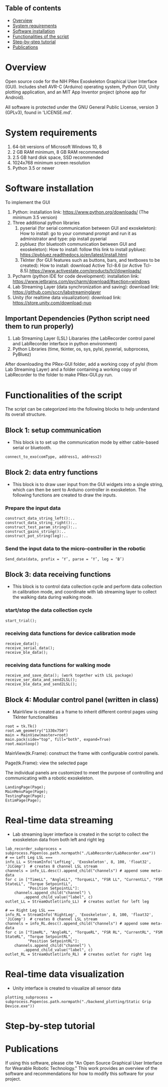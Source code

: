 ## Table of contents
* [Overview](#Overview)
* [System requirements](#system-requirements)
* [Software installation](#software-installation)
* [Functionalities of the script](#functionalities-of-the-script)
* [Step-by-step tutorial](#step-by-step-tutorial)
* [Publications](#publications)


# Overview
Open source code for the NIH PRex Exoskeleton Graphical User Interface (GUI). Includes shell AVR-C (Arduino) operating system, Python GUI, Unity plotting application, and an MIT App Inventor project (phone app for Android).

All software is protected under the GNU General Public License, version 3 (GPLv3), found in 'LICENSE.md'. 

# System requirements
1. 64-bit versions of Microsoft Windows 10, 8
2. 2 GB RAM minimum, 8 GB RAM recommended
3. 2.5 GB hard disk space, SSD recommended
4. 1024x768 minimum screen resolution
5. Python 3.5 or newer

# Software installation
To implement the GUI 
1. Python: installation link: https://www.python.org/downloads/ (The minimum 3.5 version)
2. Three additional python libraries
   1) pyserial (for serial communication between GUI and exoskeleton): 
      How to install: go to your command prompt and run it as administrator and type: pip install pyserial
   2) pybluez  (for bluetooth communication between GUI and exoskeleton):
      How to install: follow this link to install pybluez: https://pybluez.readthedocs.io/en/latest/install.html
   3) TkInter (for GUI features such as buttons, bars, and textboxes to be created): 
      How to install: download Active Tcl-8.6 (or Active Tcl-8.5).https://www.activestate.com/products/tcl/downloads/
3. Pycharm (python IDE for code development): installation link: https://www.jetbrains.com/pycharm/download/#section=windows
3. Lab Streaming Layer (data synchronization and saving): download link: https://github.com/sccn/labstreaminglayer
4. Unity (for realtime data visualization): download link: https://store.unity.com/download-nuo 

## Important Dependencies (Python script need them to run properly)
1. Lab Streaming Layer (LSL)  Libararies (the LabRecorder control panel and LabRecorder interface in python environment)
2. Python Libraries (time, tkinter, os, sys, pylsl, pyserial, subprocess, PyBluez)

After downloading the PRex-GUI folder, add a working copy of pylsl (from Lab Streaming Layer) and a folder containing a working copy of LabRecorder to the folder to make PRex-GUI.py run.

# Functionalities of the script
The script can be categorized into the following blocks to help understand its overall structure. 

## Block 1: setup communication
* This block is to set up the communication mode by either cable-based serial or bluetooth.
```
connect_to_exo(comType, address1, address2)
```

## Block 2: data entry functions
* This block is to draw user input from the GUI widgets into a single string, which can then be sent to Arduino controller in exoskeleton. The following functions are created to draw the inputs. 

### Prepare the input data
```
construct_data_string_left():..
construct_data_string_right():..
construct_test_param_string():..
construct_gains_string():..
construct_pot_string(leg):..
```
### Send the input data to the micro-controller in the robotic
```
Send_data(data, prefix = ‘Y’, parse = ‘Y’, leg = ‘B’)
```
## Block 3: data receiving functions
* This block is to control data collection cycle and perform data collection in calibration mode, and coordinate with lab streaming layer to collect the walking data during walking mode. 

### start/stop the data collection cycle
```
start_trial();
```
### receiving data functions for device calibration mode
```
receive_data();
receive_serial_data();
receive_ble_data();
```
### receiving data functions for walking mode
```
receive_and_save_data(); (work together with LSL package)
receive_ser_data_and_send2LSL();
receive_ble_data_and_send2LSL();
```
## Block 4: Modular control panel (written in class)

* MainView is created as a frame to inherit different control pages using TkInter functionalities
```
root = tk.Tk()
root.wm_geometry("1330x750")
main = MainView(master=root)
main.pack(side="top", fill="both", expand=True)
root.mainloop()
```

MainView(tk.Frame): construct the frame with configurable control panels.

Page(tk.Frame): view the selected page

The individual panels are customized to meet the purpose of controlling and communicating with a robotic exoskeleton.
```
LandingPage(Page);
MainMenuPage(Page);
TestingPage(Page);
EstimPage(Page);
```
# Real-time data streaming

* Lab streaming layer interface is created in the script to collect the exoskeleton data from both left and right leg
```
lab_recorder_subprocess = subprocess.Popen(os.path.normpath("./LabRecorder/LabRecorder.exe"))
# == Left Leg LSL ===
info_LL = StreamInfo('LeftLeg', 'Exoskeleton', 8, 100, 'float32', 'JiComp')  # creates 8 channel LSL stream
channels = info_LL.desc().append_child("channels") # append some meta-data
for c in ["TimeLL", "AngleLL", "TorqueLL", "FSR LL", "CurrentLL", "FSM StateLL", "Torque SetpointLL",
          "Position SetpointLL"]:
    channels.append_child("channel") \
        .append_child_value("label", c)
outlet_LL = StreamOutlet(info_LL)  # creates outlet for left leg

# == Right Leg LSL ===
info_RL = StreamInfo('RightLeg', 'Exoskeleton', 8, 100, 'float32', 'JiComp')  # creates 8 channel LSL stream
channels = info_RL.desc().append_child("channels") # append some meta-data
for c in ["TimeRL", "AngleRL", "TorqueRL", "FSR RL", "CurrentRL", "FSM StateRL", "Torque SetpointRL",
          "Position SetpointRL"]:
    channels.append_child("channel") \
        .append_child_value("label", c)
outlet_RL = StreamOutlet(info_RL)  # creates outlet for right leg
```
# Real-time data visualization

* Unity interface is created to visualize all sensor data
```
plotting_subprocess = subprocess.Popen(os.path.normpath("./backend_plotting/Static Grip Device.exe"))
```

# Step-by-step tutorial

# Publications
If using this software, please cite "An Open Source Graphical User Interface for Wearable Robotic Technology." This work provides an overview of the software and recommendations for how to modify this software for your project. 
